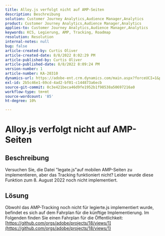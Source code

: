 ```yaml
---
title: Alloy.js verfolgt nicht auf AMP-Seiten
description: Beschreibung
solution: Customer Journey Analytics,Audience Manager,Analytics
product: Customer Journey Analytics,Audience Manager,Analytics
applies-to: Customer Journey Analytics,Audience Manager,Analytics
keywords: KCS, Legierung, AMP, Tracking, Roadmap
resolution: Resolution
internal-notes: null
bug: false
article-created-by: Curtis Oliver
article-created-date: 8/8/2022 8:02:29 PM
article-published-by: Curtis Oliver
article-published-date: 8/8/2022 8:09:24 PM
version-number: 1
article-number: KA-20310
dynamics-url: https://adobe-ent.crm.dynamics.com/main.aspx?forceUCI=1&pagetype=entityrecord&etn=knowledgearticle&id=e0519906-5517-ed11-b83e-0022480868ff
exl-id: 2b5c46e1-69cd-4ad2-bf01-c144873a6ecb
source-git-commit: 0c3e421beca46d9fe1952b1f98538a50697216a0
workflow-type: tm+mt
source-wordcount: '85'
ht-degree: 10%

---
```


# Alloy.js verfolgt nicht auf AMP-Seiten

## Beschreibung


Versuchen Sie, die Datei &quot;legate.js&quot;auf mobilen AMP-Seiten zu implementieren, aber das Tracking funktioniert nicht? Leider wurde diese Funktion zum 8. August 2022 noch nicht implementiert.


## Lösung


Obwohl das AMP-Tracking noch nicht für legierte.js implementiert wurde, befindet es sich auf dem Fahrplan für die künftige Implementierung. Im Folgenden finden Sie einen Fahrplan für die Öffentlichkeit: [https://github.com/orgs/adobe/projects/18/views/1](https://github.com/orgs/adobe/projects/18/views/1)
